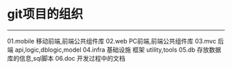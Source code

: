 # git项目的组织
---------------------------------
01.mobile 移动前端,前端公共组件库
02.web    PC前端,前端公共组件库
03.mvc   后端  api,logic,dblogic,model
04.infra 基础设施 框架 utility,tools
05.db    存放数据库的信息,sql脚本
06.doc   开发过程中的文档

